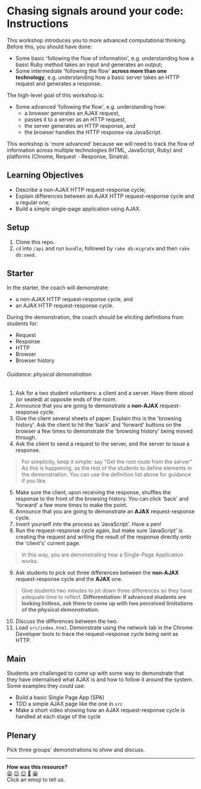 # Chasing signals around your code: Instructions

This workshop introduces you to more advanced computational thinking. Before this, you should have done:

- Some basic 'following the flow of information', e.g. understanding how a basic Ruby method takes an input and generates an output;
- Some intermediate 'following the flow' **across more than one technology**, e.g. understanding how a basic server takes an HTTP request and generates a response.

The high-level goal of this workshop is:

- Some advanced 'following the flow', e.g. understanding how:
  - a browser generates an AJAX request,
  - passes it to a server as an HTTP request,
  - the server generates an HTTP response, and
  - the browser handles the HTTP response via JavaScript.

This workshop is 'more advanced' because we will need to track the flow of information across multiple technologies (HTML, JavaScript, Ruby) and platforms (Chrome, Request - Response, Sinatra).

## Learning Objectives

- Describe a non-AJAX HTTP request-response cycle;
- Explain differences between an AJAX HTTP request-response cycle and a regular one;
- Build a simple single-page application using AJAX.

## Setup

1. Clone this repo.
2. `cd` into `/api` and run `bundle`, followed by `rake db:migrate` and then `rake db:seed`.

## Starter

In the starter, the coach will demonstrate:

- a non-AJAX HTTP request-response cycle, and
- an AJAX HTTP request-response cycle.

During the demonstration, the coach should be eliciting definitions from students for:
- Request
- Response
- HTTP
- Browser
- Browser history

###### Guidance: physical demonstration

1. Ask for a two student volunteers: a client and a server. Have them stood (or seated) at opposite ends of the room.
2. Announce that you are going to demonstrate a **non-AJAX** request-response cycle.
3. Give the client several sheets of paper. Explain this is the 'browsing history'. Ask the client to hit the 'back' and 'forward' buttons on the browser a few times to demonstrate the 'browsing history' being moved through.
4. Ask the client to send a request to the server, and the server to issue a response.

> For simplicity, keep it simple: say "Get the root route from the server"
> As this is happening, as the rest of the students to define elements in the demonstration. You can use the definition list above for guidance if you like.

5. Make sure the client, upon receiving the response, shuffles the response to the front of the browsing history. You can click 'back' and 'forward' a few more times to make the point.
6. Announce that you are going to demonstrate an **AJAX** request-response cycle.
7. Insert yourself into the process as 'JavaScript'. Have a pen!
8. Run the request-response cycle again, but make sure 'JavaScript' is creating the request and writing the result of the response directly onto the 'client's' current page.

> In this way, you are demonstrating how a Single-Page Application works.

9. Ask students to pick out three differences between the **non-AJAX** request-response cycle and the **AJAX** one.

> Give students two minutes to jot down three differences so they have adequate time to reflect. **Differentiation: If advanced students are looking listless, ask them to come up with two perceived limitations of the physical demonstration.**

10. Discuss the differences between the two.
11. Load `src/index.html`. Demonstrate using the network tab in the Chrome Developer tools to trace the request-response cycle being sent as HTTP.

## Main

Students are challenged to come up with some way to demonstrate that they have internalised what AJAX is and how to follow it around the system. Some examples they could use:

- Build a basic Single Page App (SPA)
- TDD a simple AJAX page like the one in `src`
- Make a short video showing how an AJAX request-response cycle is handled at each stage of the cycle

## Plenary

Pick three groups' demonstrations to show and discuss.

<!-- BEGIN GENERATED SECTION DO NOT EDIT -->

---

**How was this resource?**  
[😫](https://airtable.com/shrUJ3t7KLMqVRFKR?prefill_Repository=skills-workshops&prefill_File=week-5/chasing_signals_around_your_code/INSTRUCTIONS.md&prefill_Sentiment=😫) [😕](https://airtable.com/shrUJ3t7KLMqVRFKR?prefill_Repository=skills-workshops&prefill_File=week-5/chasing_signals_around_your_code/INSTRUCTIONS.md&prefill_Sentiment=😕) [😐](https://airtable.com/shrUJ3t7KLMqVRFKR?prefill_Repository=skills-workshops&prefill_File=week-5/chasing_signals_around_your_code/INSTRUCTIONS.md&prefill_Sentiment=😐) [🙂](https://airtable.com/shrUJ3t7KLMqVRFKR?prefill_Repository=skills-workshops&prefill_File=week-5/chasing_signals_around_your_code/INSTRUCTIONS.md&prefill_Sentiment=🙂) [😀](https://airtable.com/shrUJ3t7KLMqVRFKR?prefill_Repository=skills-workshops&prefill_File=week-5/chasing_signals_around_your_code/INSTRUCTIONS.md&prefill_Sentiment=😀)  
Click an emoji to tell us.

<!-- END GENERATED SECTION DO NOT EDIT -->
